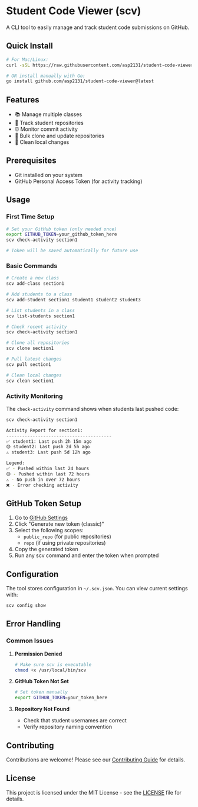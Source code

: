 # Student Code Viewer (scv)

A CLI tool to easily manage and track student code submissions on GitHub.

## Quick Install

```bash
# For Mac/Linux:
curl -sSL https://raw.githubusercontent.com/asp2131/student-code-viewer/main/install.sh | bash

# OR install manually with Go:
go install github.com/asp2131/student-code-viewer@latest
```

## Features

- 📚 Manage multiple classes
- 👥 Track student repositories
- ⏰ Monitor commit activity
- 🔄 Bulk clone and update repositories
- 🧹 Clean local changes

## Prerequisites

- Git installed on your system
- GitHub Personal Access Token (for activity tracking)

## Usage

### First Time Setup

```bash
# Set your GitHub token (only needed once)
export GITHUB_TOKEN=your_github_token_here
scv check-activity section1

# Token will be saved automatically for future use
```

### Basic Commands

```bash
# Create a new class
scv add-class section1

# Add students to a class
scv add-student section1 student1 student2 student3

# List students in a class
scv list-students section1

# Check recent activity
scv check-activity section1

# Clone all repositories
scv clone section1

# Pull latest changes
scv pull section1

# Clean local changes
scv clean section1
```

### Activity Monitoring

The `check-activity` command shows when students last pushed code:

```bash
scv check-activity section1

Activity Report for section1:
----------------------------------------
✅ student1: Last push 2h 15m ago
🟡 student2: Last push 2d 5h ago
⚠️ student3: Last push 5d 12h ago

Legend:
✅ - Pushed within last 24 hours
🟡 - Pushed within last 72 hours
⚠️ - No push in over 72 hours
❌ - Error checking activity
```

## GitHub Token Setup

1. Go to [GitHub Settings](https://github.com/settings/tokens)
2. Click "Generate new token (classic)"
3. Select the following scopes:
   - `public_repo` (for public repositories)
   - `repo` (if using private repositories)
4. Copy the generated token
5. Run any scv command and enter the token when prompted

## Configuration

The tool stores configuration in `~/.scv.json`. You can view current settings with:

```bash
scv config show
```

## Error Handling

### Common Issues

1. **Permission Denied**
   ```bash
   # Make sure scv is executable
   chmod +x /usr/local/bin/scv
   ```

2. **GitHub Token Not Set**
   ```bash
   # Set token manually
   export GITHUB_TOKEN=your_token_here
   ```

3. **Repository Not Found**
   - Check that student usernames are correct
   - Verify repository naming convention

## Contributing

Contributions are welcome! Please see our [Contributing Guide](CONTRIBUTING.md) for details.

## License

This project is licensed under the MIT License - see the [LICENSE](LICENSE) file for details.
